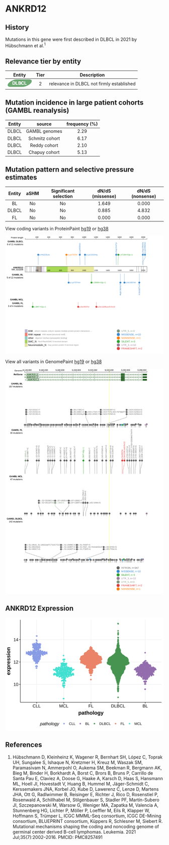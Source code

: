 # ANKRD12

## History
Mutations in this gene were first described in DLBCL in 2021 by Hübschmann et al.<sup>1</sup>

## Relevance tier by entity

|Entity|Tier|Description                              |
|:------:|:----:|-----------------------------------------|
|![DLBCL](images/icons/DLBCL_tier2.png) |2   |relevance in DLBCL not firmly established|

## Mutation incidence in large patient cohorts (GAMBL reanalysis)

|Entity|source        |frequency (%)|
|:------:|:--------------:|:-------------:|
|DLBCL |GAMBL genomes |2.29         |
|DLBCL |Schmitz cohort|6.17         |
|DLBCL |Reddy cohort  |2.10         |
|DLBCL |Chapuy cohort |5.13         |

## Mutation pattern and selective pressure estimates

|Entity|aSHM|Significant selection|dN/dS (missense)|dN/dS (nonsense)|
|:------:|:----:|:---------------------:|:----------------:|:----------------:|
|BL    |No  |No                   |1.649           |0.000           |
|DLBCL |No  |No                   |0.885           |4.832           |
|FL    |No  |No                   |0.000           |0.000           |

View coding variants in ProteinPaint [hg19](https://morinlab.github.io/LLMPP/GAMBL/ANKRD12_protein.html)  or [hg38](https://morinlab.github.io/LLMPP/GAMBL/ANKRD12_protein_hg38.html)

![image](images/proteinpaint/ANKRD12_NM_015208.svg)

View all variants in GenomePaint [hg19](https://morinlab.github.io/LLMPP/GAMBL/ANKRD12.html)  or [hg38](https://morinlab.github.io/LLMPP/GAMBL/ANKRD12_hg38.html)

![image](images/proteinpaint/ANKRD12.svg)

## ANKRD12 Expression
![image](images/gene_expression/ANKRD12_by_pathology.svg)
<!-- ORIGIN: hubschmannMutationalMechanismsShaping2021b -->

## References
1.  Hübschmann D, Kleinheinz K, Wagener R, Bernhart SH, López C, Toprak UH, Sungalee S, Ishaque N, Kretzmer H, Kreuz M, Waszak SM, Paramasivam N, Ammerpohl O, Aukema SM, Beekman R, Bergmann AK, Bieg M, Binder H, Borkhardt A, Borst C, Brors B, Bruns P, Carrillo de Santa Pau E, Claviez A, Doose G, Haake A, Karsch D, Haas S, Hansmann ML, Hoell JI, Hovestadt V, Huang B, Hummel M, Jäger-Schmidt C, Kerssemakers JNA, Korbel JO, Kube D, Lawerenz C, Lenze D, Martens JHA, Ott G, Radlwimmer B, Reisinger E, Richter J, Rico D, Rosenstiel P, Rosenwald A, Schillhabel M, Stilgenbauer S, Stadler PF, Martín-Subero JI, Szczepanowski M, Warsow G, Weniger MA, Zapatka M, Valencia A, Stunnenberg HG, Lichter P, Möller P, Loeffler M, Eils R, Klapper W, Hoffmann S, Trümper L, ICGC MMML-Seq consortium, ICGC DE-Mining consortium, BLUEPRINT consortium, Küppers R, Schlesner M, Siebert R. Mutational mechanisms shaping the coding and noncoding genome of germinal center derived B-cell lymphomas. Leukemia. 2021 Jul;35(7):2002–2016. PMCID: PMC8257491
<!-- DLBCL: hubschmannMutationalMechanismsShaping2021b -->
